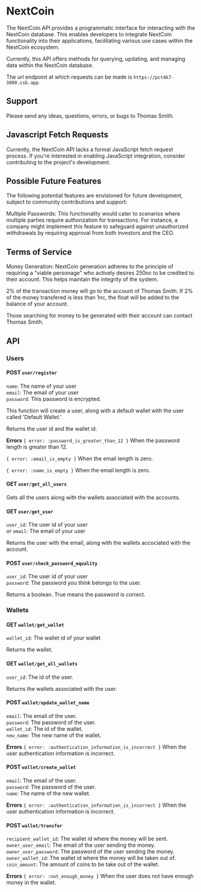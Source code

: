 # NextCoin
The NextCoin API provides a programmatic interface for interacting with the NextCoin database. This enables developers to integrate NextCoin functionality into their applications, facilitating various use cases within the NextCoin ecosystem.

Currently, this API offers methods for querying, updating, and managing data within the NextCoin database.

The url endpoint at which requests can be made is `https://pct4k7-3000.csb.app`

## Support
Please send any ideas, questions, errors, or bugs to Thomas Smith.

## Javascript Fetch Requests
Currently, the NextCoin API lacks a formal JavaScript fetch request process. If you're interested in enabling JavaScript integration, consider contributing to the project's development.

## Possible Future Features
The following potential features are envisioned for future development, subject to community contributions and support:

Multiple Passwords: This functionality would cater to scenarios where multiple parties require authorization for transactions. For instance, a company might implement this feature to safeguard against unauthorized withdrawals by requiring approval from both investors and the CEO.

## Terms of Service
Money Generation: NextCoin generation adheres to the principle of requiring a "viable personage" who actively desires 250nc to be credited to their account. This helps maintain the integrity of the system.

2% of the transaction money will go to the account of Thomas Smith. If 2% of the money transfered is less than 1nc, the float will be added to the balance of your account.

Those searching for money to be generated with their account can contact Thomas Smith.

## API
### Users
#### POST `user/register`
`name`: The name of your user<br>
`email`: The email of your user<br>
`password`: This password is encrypted.<br>

This function will create a user, along with a default wallet with the user called 'Default Wallet.'

Returns the user id and the wallet id.

**Errors**
`{ error: :password_is_greater_than_12 }`
When the password length is greater than 12.

`{ error: :email_is_empty }`
When the email length is zero.

`{ error: :name_is_empty }`
When the email length is zero.

#### GET `user/get_all_users`
Gets all the users along with the wallets associated with the accounts.

#### GET `user/get_user`
`user_id`: The user id of your user<br>
*or*
`email`: The email of your user<br>

Returns the user with the email, along with the wallets accociated with the account.

#### POST `user/check_password_equality`
`user_id`: The user id of your user<br>
`password`: The password _you think_ belongs to the user.<br>

Returns a boolean. True means the password is correct.

### Wallets
#### GET `wallet/get_wallet`
`wallet_id`: The wallet id of your wallet<br>

Returns the wallet.

#### GET `wallet/get_all_wallets`
`user_id`: The id of the user.<br>

Returns the wallets associated with the user.

#### POST `wallet/update_wallet_name`
`email`: The email of the user.<br>
`password`: The password of the user.<br>
`wallet_id`: The id of the wallet.<br>
`new_name`: The new name of the wallet.<br>

**Errors**
`{ error: :authentication_information_is_incorrect }`
When the user authentication information is incorrect.

#### POST `wallet/create_wallet`
`email`: The email of the user.<br>
`password`: The password of the user.<br>
`name`: The name of the new wallet.<br>

**Errors**
`{ error: :authentication_information_is_incorrect }`
When the user authentication information is incorrect.

#### POST `wallet/transfer`
`recipient_wallet_id`: The wallet id where the money will be sent.<br>
`owner_user_email`: The email of the user sending the money.<br>
`owner_user_password`: The password of the user sending the money.<br>
`owner_wallet_id`: The wallet id where the money will be taken out of.<br>
`coin_amount`: The amount of coins to be take out of the wallet.<br>

**Errors**
`{ error: :not_enough_money }`
When the user does not have enough money in the wallet.

